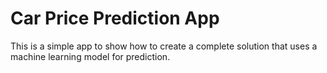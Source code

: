 # Car Price Prediction App
This is a simple app to show how to create a complete solution that uses a machine learning model for prediction. 
